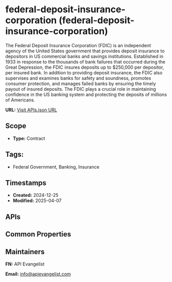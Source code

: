 # federal-deposit-insurance-corporation (federal-deposit-insurance-corporation)
The Federal Deposit Insurance Corporation (FDIC) is an independent agency of the United States government that provides deposit insurance to depositors in US commercial banks and savings institutions. Established in 1933 in response to the thousands of bank failures that occurred during the Great Depression, the FDIC insures deposits up to $250,000 per depositor, per insured bank. In addition to providing deposit insurance, the FDIC also supervises and examines banks for safety and soundness, promotes consumer protection, and manages failed banks by ensuring the timely payout of insured deposits. The FDIC plays a crucial role in maintaining confidence in the US banking system and protecting the deposits of millions of Americans.

**URL:** [Visit APIs.json URL](https://example.com/apis/apis.yml)

## Scope

- **Type:** Contract 

## Tags:

 - Federal Government, Banking, Insurance

## Timestamps

- **Created:** 2024-12-25 
- **Modified:** 2025-04-07 

## APIs


## Common Properties


## Maintainers

**FN:** API Evangelist

**Email:** info@apievangelist.com

